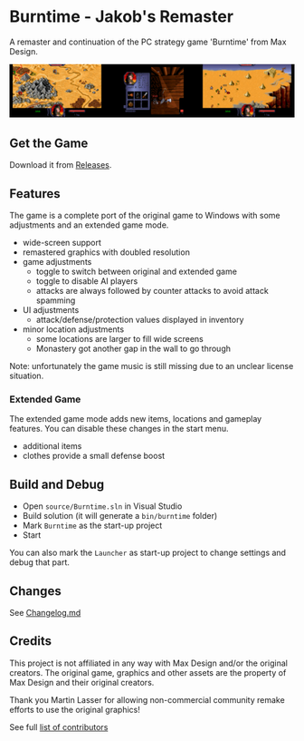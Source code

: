 # Burntime - Jakob's Remaster

A remaster and continuation of the PC strategy game 'Burntime' from Max Design.

![](./doc/screens.png)

## Get the Game

Download it from [Releases](https://github.com/jakobharder/burntime/releases).

## Features

The game is a complete port of the original game to Windows with some adjustments and an extended game mode.

- wide-screen support
- remastered graphics with doubled resolution
- game adjustments
  - toggle to switch between original and extended game
  - toggle to disable AI players
  - attacks are always followed by counter attacks to avoid attack spamming
- UI adjustments
  - attack/defense/protection values displayed in inventory
- minor location adjustments
  - some locations are larger to fill wide screens
  - Monastery got another gap in the wall to go through

Note: unfortunately the game music is still missing due to an unclear license situation.

### Extended Game

The extended game mode adds new items, locations and gameplay features.
You can disable these changes in the start menu.

- additional items
- clothes provide a small defense boost

## Build and Debug

- Open `source/Burntime.sln` in Visual Studio
- Build solution (it will generate a `bin/burntime` folder)
- Mark `Burntime` as the start-up project
- Start

You can also mark the `Launcher` as start-up project to change settings and debug that part.

## Changes

See [Changelog.md](./resources/ChangeLog.md)

## Credits

This project is not affiliated in any way with Max Design and/or the original creators.
The original game, graphics and other assets are the property of Max Design and their original creators.

Thank you Martin Lasser for allowing non-commercial community remake efforts to use the original graphics!

See full [list of contributors](./resources/README.md#notes)
